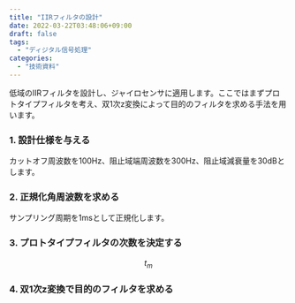 ```yaml
---
title: "IIRフィルタの設計"
date: 2022-03-22T03:48:06+09:00
draft: false
tags:
  - "ディジタル信号処理"
categories:
  - "技術資料"
---
```


低域のIIRフィルタを設計し、ジャイロセンサに適用します。ここではまずプロトタイプフィルタを考え、双1次z変換によって目的のフィルタを求める手法を用います。

### 1. 設計仕様を与える
カットオフ周波数を100Hz、阻止域端周波数を300Hz、阻止域減衰量を30dBとします。
### 2. 正規化角周波数を求める
サンプリング周期を1msとして正規化します。
### 3. プロトタイプフィルタの次数を決定する

$$t_m$$

### 4. 双1次z変換で目的のフィルタを求める

<script src="https://cdnjs.cloudflare.com/ajax/libs/mathjax/2.7.4/MathJax.js?config=TeX-AMS-MML_HTMLorMML"></script>

<script type="text/x-mathjax-config">
    MathJax.Hub.Config({tex2jax: {inlineMath: [['$','$'], ['\\(','\\)']]}});
</script>
